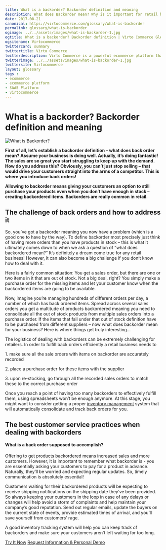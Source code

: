 ```yaml
--- 
title: What is a backorder? Backorder definition and meaning
description: What does Backorder mean? Why is it important for retail how to deal with it? Learn more about backorder definitions and meaning in this article.
date: 2017-08-21 
canonical: https://virtocommerce.com/glossary/what-is-backorder
permalink: glossary/what-is-backorder
ogimage: ../../assets/images/what-is-backorder-1.jpg
ogtitle: What is a backorder? Backorder definition | Virto Commerce Glossary
ogsitename: Virtocommerce
twittercard: summary
twittertitle: Virto Commerce
twitterdescription: Virto Commerce is a powerful ecommerce platform that includes everything you need to create an online store and sell online. Try it free with Free Community License
twitterimage: ../../assets/images/what-is-backorder-1.jpg
twittersite: Virtocommerce
layout: glossary
tags : 
- ecommerce
- ecommerce platform
- SAAS Platform
- virtocommerce 
---
```

<div class="business-cnt">
    <div class="head __cart">
        <h1 class="title">What is a backorder? Backorder definition and meaning</h1>
    </div>
    <img alt="What is Backorder?" src="assets/images/what-is-backorder-1.jpg" />
    <p class="text"><strong>First of all, let’s establish a backorder definition – what does back order mean? Assume your business is doing well. Actually, it’s doing fantastic! The sales are so great you start struggling to keep up with the demand. How do you address this? Obviously, you can’t just stop selling – that would drive your customers straight into the arms of a competitor. This is where you introduce back orders!</strong>
        </p>
    <p class="text"><strong>Allowing to backorder means giving your customers an option to still purchase your products even when you don’t have enough in stock – creating backordered items. Backorders are really common in retail.</strong>
        </p>
    <h2>The challenge of back orders and how to address it</h2>
    <p class="text">
    So, you’ve got a backorder meaning you now have a problem (which is a good one to have by the way). To define backorder most precisely just think of having more orders than you have products in stock – this is what it ultimately comes down to when we ask a question of “what does backordered mean?” It’s definitely a dream come true for any retail business! However, it can also become a big challenge if you don’t know how to deal with it. </p>  
    <p class="text">
    Here is a fairly common situation: You get a sales order, but there are one or two items in it that are out of stock. Not a big deal, right? You simply make a purchase order for the missing items and let your customer know when the backordered items are going to be available. </p>
    <p class="text">
    Now, imagine you’re managing hundreds of different orders per day, a number of which has back ordered items. Spread across several sales orders you get a multitude of products backordered meaning you need to consolidate all the out of stock products from multiple sales orders into a purchase order. If the items that fall under that out of stock definition have to be purchased from different suppliers – now what does backorder mean for your business? Here is where things get truly interesting… </p>
    <p class="text">The logistics of dealing with backorders can be extremely challenging for retailers. In order to fulfill back orders efficiently a retail business needs to</p>
    <p class="text"> 1. make sure all the sale orders with items on backorder are accurately recorded</p>
    <p class="text"> 2. place a purchase order for these items with the supplier</p>
    <p class="text"> 3. upon re-stocking, go through all the recorded sales orders to match these to the correct purchase order </p>
    <p class="text">Once you reach a point of having too many backorders to effectively fulfill them, using spreadsheets won’t be enough anymore. At this stage, you might want to consider getting a proper <a href="{{ '/glossary/what-is-inventory-management' | absolute_url }}">inventory management</a> system  that will automatically consolidate and track back orders for you.</p>
    <h2>The best customer service practices when dealing with backorders</h2>
    <p class="text"></p>
    <h4>What is a back order supposed to accomplish?</h4>
    <p class="text">
    Offering to get products backordered means increased sales and more customers. However, it is important to remember what backorder is  - you are essentially asking your customers to pay for a product in advance. Naturally, they’ll be worried and expecting regular updates. So, timely communication is absolutely essential!</p>
    <p class="text">
    Customers waiting for their backordered products will be expecting to receive shipping notifications on the shipping date they’ve been provided. So always keeping your customers in the loop in case of any delays or changes will help avoid a storm of complaints and help maintain your company’s good reputation. Send out regular emails, update the buyers on the current state of events, provide estimated times of arrival, and you’ll save yourself from customers’ rage.</p>
    <p class="text">
    A good inventory tracking system will help you can keep track of backorders and make sure your customers aren’t left waiting for too long.</p>
<div class="buttons">
        <a class="button fill" href="/try-now">Try It Now</a>
        <a class="button fill" href="/contact-us">Request Information & Personal Demo</a>
    </div>
</div>
